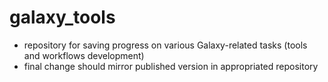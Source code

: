 # galaxy_tools

+ repository for saving progress on various Galaxy-related tasks (tools and workflows development)
+ final change should mirror published version in appropriated repository
